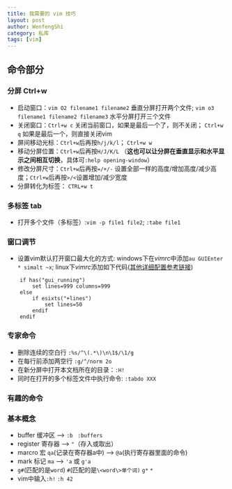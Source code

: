 ```yaml
--- 
title: 我需要的 vim 技巧
layout: post
author: WenfengShi
category: 私库
tags: [vim]
---
```


## 命令部分

### 分屏 Ctrl+w
- 启动窗口：`vim O2 filename1 filename2` 垂直分屏打开两个文件; `vim o3 filename1 filename2 filename3` 水平分屏打开三个文件
- 关闭窗口：`Ctrl+w c` 关闭当前窗口，如果是最后一个了，则不关闭；  `Ctrl+w q` 如果是最后一个，则直接关闭vim
- 屏间移动光标：`Ctrl+w`后再按`h/j/k/l`； `Ctrl+w w`
- 移动分屏位置：`Ctrl+w`后再按`H/J/K/L` （**这也可以让分屏在垂直显示和水平显示之间相互切换**，具体可`:help opening-window`）
- 修改分屏尺寸：`Ctrl+w`后再按`=/+/-` 设置全部一样的高度/增加高度/减少高度；`Ctrl+w`后再按`>/<`设置增加/减少宽度
- 分屏转化为标签： `CTRL+w t`

### 多标签 tab
- 打开多个文件（多标签）:`vim -p file1 file2`; `:tabe file1`

### 窗口调节

- 设置vim默认打开窗口最大化的方式: windows下在*vimrc*中添加`au GUIEnter * simalt ~x`; linux下*vimrc*添加如下代码([其他详细配置参考链接](http://vim.wikia.com/wiki/Maximize_or_set_initial_window_size))

```vim
    if has("gui_running")
        set lines=999 columns=999
    else
        if esixts("+lines")
            set lines=50
        endif
    endif
```

### 专家命令
- 删除连续的空白行 `:%s/^\(.*\)\n\1$/\1/g`
- 在每行前添加两空行 `:g/^/norm 2o`
- 在新分屏中打开本文档所在的目录：`:H!`
- 同时在打开的多个标签文件中执行命令: `:tabdo XXX`

### 有趣的命令

### 基本概念
- buffer 缓冲区 --> `:b ` `:buffers`
- register 寄存器 --> `"`（存入或取出）
- marcro 宏 `qa`(记录在寄存器a中) --> `@a`(执行寄存器里面的命令)
- mark 标记 `ma` --> `'a` 或 `g'a`
- `g#`(匹配的是`word`) `#`(匹配的是`\<word\>单个词)` `g*` `*`
- vim中输入`:h!` `:h 42`

